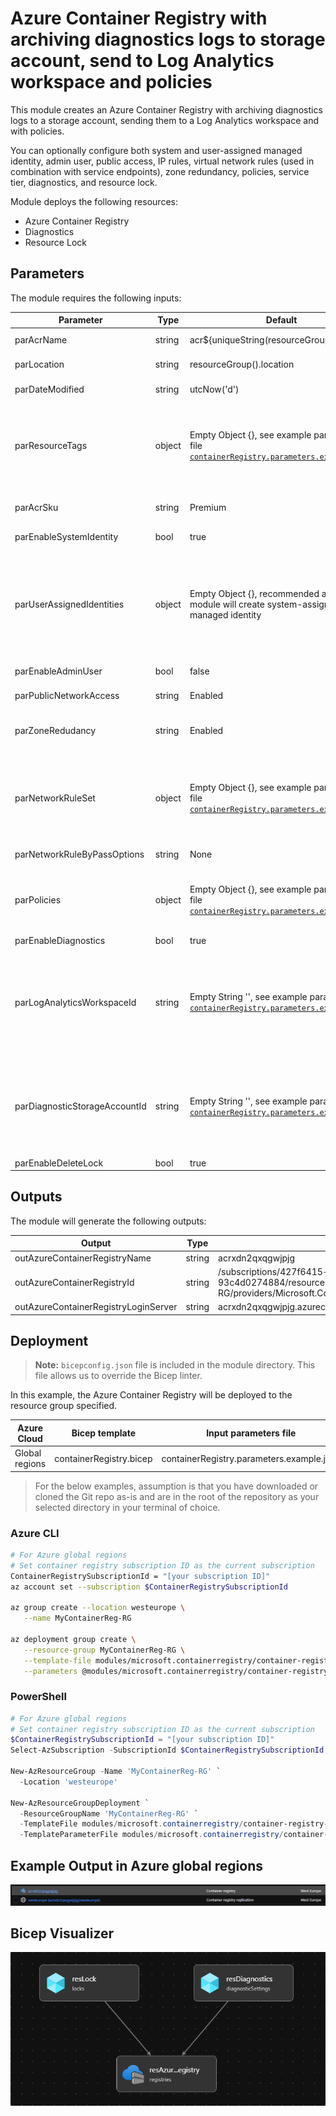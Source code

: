 # Azure Container Registry with archiving diagnostics logs to storage account, send to Log Analytics workspace and policies

This module creates an Azure Container Registry with archiving diagnostics logs to a storage account, sending them to a Log Analytics workspace and with policies. 

You can optionally configure both system and user-assigned managed identity, admin user, public access, IP rules, virtual network rules (used in combination with service endpoints), zone redundancy, policies, service tier, diagnostics, and resource lock.

Module deploys the following resources:

- Azure Container Registry
- Diagnostics
- Resource Lock

## Parameters

The module requires the following inputs:

 | Parameter                     | Type   | Default                                                                                                                             | Description                                                                                                                                                                                                                                                                                                                                                                                                                               | Requirement                   | Example                      |
 | ----------------------------- | ------ | ---------------------------------------------------------------------------------------------------- | ----------------------------------------------------------------------------------------------------------------------------------------------------------------------------------------------------------------------------------------------------------------------------------------------------------------------------------------------------------------------------------------------------------------------------------------- | ----------------------------- | ---------------------------- |
 | parAcrName                    | string | acr${uniqueString(resourceGroup().id)}                                                                                                | Name of Azure Container Registry to deploy | 5-50 char | acrxdn2qxqgwjpjg
 | parLocation                   | string | resourceGroup().location                                                                                                              | Location where Azure Container Registry will be deployed | Valid Azure Region | westeurope
 | parDateModified               | string | utcNow('d')                                                                                                                           | Tag to be applied to resource when deployed | None | See Default
 | parResourceTags               | object | Empty Object {}, see example parameters file [`containerRegistry.parameters.example.json`](containerRegistry.parameters.example.json) | Tags to be applied to resource when deployed. If parResourceTags is not desired as an empty object, it should be used as the input parameter in the parameter file, i.e "parResourceTags": {"value": {} }''' | None | See Default
 | parAcrSku                     | string | Premium                                                                                                                               | Azure Container Registry service tier | Basic or Standard or Premium | Premium
 | parEnableSystemIdentity       | bool   | true                                                                                                                                  | Enable system-assigned managed identity | None | true
 | parUserAssignedIdentities     | object | Empty Object {}, recommended as empty, module will create system-assigned managed identity                                            | The list of user-assigned managed identity resource ids to associate with the Azure Container Registry. If parUserAssignedIdentities is not desired as an empty object, it should be used as the input parameter in the parameter file, i.e "parUserAssignedIdentities ": {"value": {} }''' | None | See Default
 | parEnableAdminUser            | bool   | false                                                                                                                                 | Enable admin user on Azure Container Registry | None | false
 | parPublicNetworkAccess        | string | Enabled                                                                                                                               | Enable public network access | Disabled or Enabled | Enabled
 | parZoneRedudancy              | string | Enabled                                                                                                                               | Zone redundancy, Azure Container Registry is minimum replicated across three seperate zones | Disabled or Enabled | Enabled
 | parNetworkRuleSet             | object | Empty Object {}, see example parameters file [`containerRegistry.parameters.example.json`](containerRegistry.parameters.example.json) | The network rule set for a container registry. If parNetworkRuleSet is not desired as an empty object, it should be used as the input parameter in the parameter file, i.e "parNetworkRuleSet": {"value": {} }''' | None | See Default
 | parNetworkRuleByPassOptions   | string | None                                                                                                                                  | Allow trusted Azure services to access restricted registry | AzureServices or None | None
 | parPolicies                   | object | Empty Object {}, see example parameters file [`containerRegistry.parameters.example.json`](containerRegistry.parameters.example.json) | Azure Container Registry policies. If parPolicies is not desired as an empty object, it should be used as the input parameter in the parameter file, i.e "parPolicies": {"value": {} }''' | None | See Default
 | parEnableDiagnostics          | bool   | true                                                                                                                                  | Diagnostic logs | None | true
 | parLogAnalyticsWorkspaceId    | string | Empty String '', see example parameters file [`containerRegistry.parameters.example.json`](containerRegistry.parameters.example.json) | Log analytics workspace resource id. Only required if parEnableDiagnostics is set to true. If parLogAnalyticsWorkspaceId is not desired as an empty string, it should be used as the input parameter in the parameter file, i.e "parLogAnalyticsWorkspaceId": {"value": {} }''' | None | See Default
 | parDiagnosticStorageAccountId | string | Empty String '', see example parameters file [`containerRegistry.parameters.example.json`](containerRegistry.parameters.example.json) | Storage account resource id. Only required if parEnableDiagnostics is set to true. If parDiagnosticStorageAccountId is not desired as an empty string, it should be used as the input parameter in the parameter file, i.e "parDiagnosticStorageAccountId": {"value": {} }''' | None | See Default
 | parEnableDeleteLock           | bool   | true                                                                                                                                  | Delete lock | None | true

## Outputs

The module will generate the following outputs:

| Output                               | Type   | Example                                                                                                                                                |
| -------------------------            | ------ | ------------------------------------------------------------------------------------------------------------------------------------------------------ |
| outAzureContainerRegistryName        | string | acrxdn2qxqgwjpjg                                                                                                                                       |
| outAzureContainerRegistryId          | string | /subscriptions/427f6415-fa22-44d4-b682-93c4d0274884/resourceGroups/MyContainerReg-RG/providers/Microsoft.ContainerRegistry/registries/acrxdn2qxqgwjpjg |
| outAzureContainerRegistryLoginServer | string | acrxdn2qxqgwjpjg.azurecr.io                                                                                                                            |

## Deployment
> **Note:** `bicepconfig.json` file is included in the module directory. This file allows us to override the Bicep linter.

In this example, the Azure Container Registry will be deployed to the resource group specified.

 | Azure Cloud    | Bicep template          | Input parameters file                     |
 | -------------- | ----------------------- | ----------------------------------------- |
 | Global regions | containerRegistry.bicep | containerRegistry.parameters.example.json |

> For the below examples, assumption is that you have downloaded or cloned the Git repo as-is and are in the root of the repository as your selected directory in your terminal of choice.

### Azure CLI

```bash
# For Azure global regions
# Set container registry subscription ID as the current subscription 
ContainerRegistrySubscriptionId = "[your subscription ID]"
az account set --subscription $ContainerRegistrySubscriptionId

az group create --location westeurope \
   --name MyContainerReg-RG

az deployment group create \
   --resource-group MyContainerReg-RG \
   --template-file modules/microsoft.containerregistry/container-registry-with-archive-storage-account-diagnostics-log-analytics-and-policy/containerRegistry.bicep \
   --parameters @modules/microsoft.containerregistry/container-registry-with-archive-storage-account-diagnostics-log-analytics-and-policy/containerRegistry.parameters.example.json  
```

### PowerShell

```powershell
# For Azure global regions
# Set container registry subscription ID as the current subscription 
$ContainerRegistrySubscriptionId = "[your subscription ID]"
Select-AzSubscription -SubscriptionId $ContainerRegistrySubscriptionId

New-AzResourceGroup -Name 'MyContainerReg-RG' `
  -Location 'westeurope'
  
New-AzResourceGroupDeployment `
  -ResourceGroupName 'MyContainerReg-RG' `
  -TemplateFile modules/microsoft.containerregistry/container-registry-with-archive-storage-account-diagnostics-log-analytics-and-policy/containerRegistry.bicep `
  -TemplateParameterFile modules/microsoft.containerregistry/container-registry-with-archive-storage-account-diagnostics-log-analytics-and-policy/containerRegistry.parameters.example.json
```

## Example Output in Azure global regions

![Example Deployment Output](media/containerRegistryExampleDeploymentOutput.png "Example Deployment Output in Azure global regions")

## Bicep Visualizer

![Bicep Visualizer](media/containerRegistryBicepVisualizer.png "Bicep Visualizer")